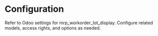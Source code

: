 # Configuration

Refer to Odoo settings for mrp_workorder_lot_display. Configure related models, access rights, and options as needed.
